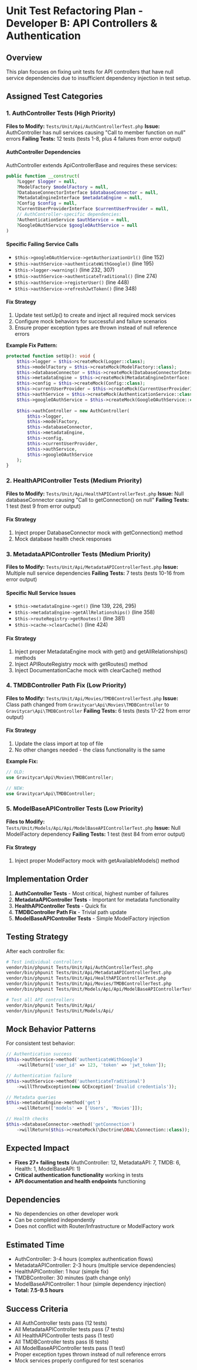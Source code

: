 # Unit Test Refactoring Plan - Developer B: API Controllers & Authentication

## Overview
This plan focuses on fixing unit tests for API controllers that have null service dependencies due to insufficient dependency injection in test setup.

## Assigned Test Categories

### 1. AuthController Tests (High Priority)
**Files to Modify:** `Tests/Unit/Api/AuthControllerTest.php`
**Issue:** AuthController has null services causing "Call to member function on null" errors
**Failing Tests:** 12 tests (tests 1-8, plus 4 failures from error output)

#### AuthController Dependencies
AuthController extends ApiControllerBase and requires these services:
```php
public function __construct(
    ?Logger $logger = null,
    ?ModelFactory $modelFactory = null, 
    ?DatabaseConnectorInterface $databaseConnector = null,
    ?MetadataEngineInterface $metadataEngine = null,
    ?Config $config = null,
    ?CurrentUserProviderInterface $currentUserProvider = null,
    // AuthController-specific dependencies:
    ?AuthenticationService $authService = null,
    ?GoogleOAuthService $googleOAuthService = null
)
```

#### Specific Failing Service Calls
- `$this->googleOAuthService->getAuthorizationUrl()` (line 152)
- `$this->authService->authenticateWithGoogle()` (line 195)  
- `$this->logger->warning()` (line 232, 307)
- `$this->authService->authenticateTraditional()` (line 274)
- `$this->authService->registerUser()` (line 448)
- `$this->authService->refreshJwtToken()` (line 348)

#### Fix Strategy
1. Update test setUp() to create and inject all required mock services
2. Configure mock behaviors for successful and failure scenarios
3. Ensure proper exception types are thrown instead of null reference errors

**Example Fix Pattern:**
```php
protected function setUp(): void {
    $this->logger = $this->createMock(Logger::class);
    $this->modelFactory = $this->createMock(ModelFactory::class);
    $this->databaseConnector = $this->createMock(DatabaseConnectorInterface::class);
    $this->metadataEngine = $this->createMock(MetadataEngineInterface::class);
    $this->config = $this->createMock(Config::class);
    $this->currentUserProvider = $this->createMock(CurrentUserProviderInterface::class);
    $this->authService = $this->createMock(AuthenticationService::class);
    $this->googleOAuthService = $this->createMock(GoogleOAuthService::class);
    
    $this->authController = new AuthController(
        $this->logger,
        $this->modelFactory,
        $this->databaseConnector,
        $this->metadataEngine,
        $this->config,
        $this->currentUserProvider,
        $this->authService,
        $this->googleOAuthService
    );
}
```

### 2. HealthAPIController Tests (Medium Priority)
**Files to Modify:** `Tests/Unit/Api/HealthAPIControllerTest.php`
**Issue:** Null databaseConnector causing "Call to getConnection() on null"
**Failing Tests:** 1 test (test 9 from error output)

#### Fix Strategy
1. Inject proper DatabaseConnector mock with getConnection() method
2. Mock database health check responses

### 3. MetadataAPIController Tests (Medium Priority) 
**Files to Modify:** `Tests/Unit/Api/MetadataAPIControllerTest.php`
**Issue:** Multiple null service dependencies
**Failing Tests:** 7 tests (tests 10-16 from error output)

#### Specific Null Service Issues
- `$this->metadataEngine->get()` (line 139, 226, 295)
- `$this->metadataEngine->getAllRelationships()` (line 358)
- `$this->routeRegistry->getRoutes()` (line 381)
- `$this->cache->clearCache()` (line 424)

#### Fix Strategy
1. Inject proper MetadataEngine mock with get() and getAllRelationships() methods
2. Inject APIRouteRegistry mock with getRoutes() method  
3. Inject DocumentationCache mock with clearCache() method

### 4. TMDBController Path Fix (Low Priority)
**Files to Modify:** `Tests/Unit/Api/Movies/TMDBControllerTest.php`
**Issue:** Class path changed from `Gravitycar\Api\Movies\TMDBController` to `Gravitycar\Api\TMDBController`
**Failing Tests:** 6 tests (tests 17-22 from error output)

#### Fix Strategy
1. Update the class import at top of file
2. No other changes needed - the class functionality is the same

**Example Fix:**
```php
// OLD:
use Gravitycar\Api\Movies\TMDBController;

// NEW:
use Gravitycar\Api\TMDBController;
```

### 5. ModelBaseAPIController Tests (Low Priority)
**Files to Modify:** `Tests/Unit/Models/Api/Api/ModelBaseAPIControllerTest.php`
**Issue:** Null ModelFactory dependency
**Failing Tests:** 1 test (test 84 from error output)

#### Fix Strategy
1. Inject proper ModelFactory mock with getAvailableModels() method

## Implementation Order
1. **AuthController Tests** - Most critical, highest number of failures
2. **MetadataAPIController Tests** - Important for metadata functionality
3. **HealthAPIController Tests** - Quick fix
4. **TMDBController Path Fix** - Trivial path update
5. **ModelBaseAPIController Tests** - Simple ModelFactory injection

## Testing Strategy
After each controller fix:
```bash
# Test individual controllers
vendor/bin/phpunit Tests/Unit/Api/AuthControllerTest.php
vendor/bin/phpunit Tests/Unit/Api/MetadataAPIControllerTest.php
vendor/bin/phpunit Tests/Unit/Api/HealthAPIControllerTest.php
vendor/bin/phpunit Tests/Unit/Api/Movies/TMDBControllerTest.php
vendor/bin/phpunit Tests/Unit/Models/Api/Api/ModelBaseAPIControllerTest.php

# Test all API controllers
vendor/bin/phpunit Tests/Unit/Api/
vendor/bin/phpunit Tests/Unit/Models/Api/
```

## Mock Behavior Patterns
For consistent test behavior:

```php
// Authentication success
$this->authService->method('authenticateWithGoogle')
    ->willReturn(['user_id' => 123, 'token' => 'jwt_token']);

// Authentication failure  
$this->authService->method('authenticateTraditional')
    ->willThrowException(new GCException('Invalid credentials'));

// Metadata queries
$this->metadataEngine->method('get')
    ->willReturn(['models' => ['Users', 'Movies']]);

// Health checks
$this->databaseConnector->method('getConnection')
    ->willReturn($this->createMock(\Doctrine\DBAL\Connection::class));
```

## Expected Impact
- **Fixes 27+ failing tests** (AuthController: 12, MetadataAPI: 7, TMDB: 6, Health: 1, ModelBaseAPI: 1)
- **Critical authentication functionality** working in tests
- **API documentation and health endpoints** functioning

## Dependencies
- No dependencies on other developer work  
- Can be completed independently
- Does not conflict with Router/Infrastructure or ModelFactory work

## Estimated Time
- AuthController: 3-4 hours (complex authentication flows)
- MetadataAPIController: 2-3 hours (multiple service dependencies)
- HealthAPIController: 1 hour (simple fix)
- TMDBController: 30 minutes (path change only)
- ModelBaseAPIController: 1 hour (simple dependency injection)
- **Total: 7.5-9.5 hours**

## Success Criteria
- All AuthController tests pass (12 tests)
- All MetadataAPIController tests pass (7 tests)  
- All HealthAPIController tests pass (1 test)
- All TMDBController tests pass (6 tests)
- All ModelBaseAPIController tests pass (1 test)
- Proper exception types thrown instead of null reference errors
- Mock services properly configured for test scenarios